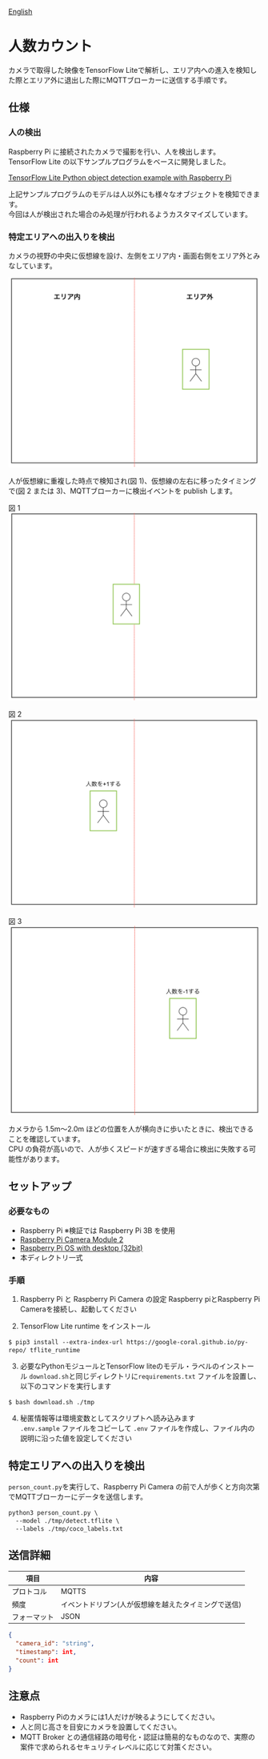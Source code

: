 [English](./README.en.md)

# 人数カウント

カメラで取得した映像をTensorFlow Liteで解析し、エリア内への進入を検知した際とエリア外に退出した際にMQTTブローカーに送信する手順です。

## 仕様

### 人の検出

Raspberry Pi に接続されたカメラで撮影を行い、人を検出します。  
TensorFlow Lite の以下サンプルプログラムをベースに開発しました。

[TensorFlow Lite Python object detection example with Raspberry Pi](https://github.com/tensorflow/examples/tree/master/lite/examples/object_detection/raspberry_pi)

上記サンプルプログラムのモデルは人以外にも様々なオブジェクトを検知できます。  
今回は人が検出された場合のみ処理が行われるようカスタマイズしています。

### 特定エリアへの出入りを検出

カメラの視野の中央に仮想線を設け、左側をエリア内・画面右側をエリア外とみなしています。

![](./img/flame0.png)

人が仮想線に重複した時点で検知され(図 1)、仮想線の左右に移ったタイミングで(図 2 または 3)、MQTTブローカーに検出イベントを publish します。

図 1
![](./img/flame1.png)

図 2
![](./img/flame2.png)

図 3
![](./img/flame3.png)

カメラから 1.5m〜2.0m ほどの位置を人が横向きに歩いたときに、検出できることを確認しています。  
CPU の負荷が高いので、人が歩くスピードが速すぎる場合に検出に失敗する可能性があります。

## セットアップ

### 必要なもの

- Raspberry Pi ※検証では Raspberry Pi 3B を使用
- [Raspberry Pi Camera Module 2](https://www.raspberrypi.com/products/camera-module-v2/)
- [Raspberry Pi OS with desktop (32bit)](https://www.raspberrypi.org/software/operating-systems/#raspberry-pi-os-32-bit)
- 本ディレクトリ一式


### 手順

1. Raspberry Pi と Raspberry Pi Camera の設定
Raspberry piとRaspberry Pi Cameraを接続し、起動してください

2. TensorFlow Lite runtime をインストール
```
$ pip3 install --extra-index-url https://google-coral.github.io/py-repo/ tflite_runtime
```

3. 必要なPythonモジュールとTensorFlow liteのモデル・ラベルのインストール
`download.sh`と同じディレクトリに`requirements.txt` ファイルを設置し、以下のコマンドを実行します

```
$ bash download.sh ./tmp
```

4. 秘匿情報等は環境変数としてスクリプトへ読み込みます  
   `.env.sample` ファイルをコピーして `.env` ファイルを作成し、ファイル内の説明に沿った値を設定してください

## 特定エリアへの出入りを検出

`person_count.py`を実行して、Raspberry Pi Camera の前で人が歩くと方向次第でMQTTブローカーにデータを送信します。

```
python3 person_count.py \
  --model ./tmp/detect.tflite \
  --labels ./tmp/coco_labels.txt
```

## 送信詳細

| 項目         | 内容                                                 |
| ------------ | ---------------------------------------------------- |
| プロトコル   | MQTTS                                                |
| 頻度         | イベントドリブン(人が仮想線を越えたタイミングで送信) |
| フォーマット | JSON                                                 |

```JSON
{
  "camera_id": "string",
  "timestamp": int,
  "count": int
}
```

## 注意点

- Raspberry Piのカメラには1人だけが映るようにしてください。
- 人と同じ高さを目安にカメラを設置してください。
- MQTT Broker との通信経路の暗号化・認証は簡易的なものなので、実際の案件で求められるセキュリティレベルに応じて対策ください。
